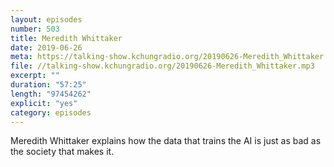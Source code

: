 ```yaml
---
layout: episodes
number: 503
title: Meredith Whittaker
date: 2019-06-26
meta: https://talking-show.kchungradio.org/20190626-Meredith_Whittaker.mp3
file: //talking-show.kchungradio.org/20190626-Meredith_Whittaker.mp3
excerpt: ""
duration: "57:25"
length: "97454262"
explicit: "yes"
category: episodes
---
```

Meredith Whittaker explains how the data that trains the AI is just as bad as the society that makes it.
